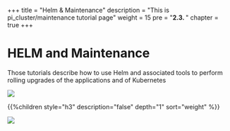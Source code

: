 +++
title = "Helm & Maintenance"
description = "This is pi_cluster/maintenance tutorial page"
weight = 15 
pre = "<b>2.3. </b>"
chapter = true
+++

# HELM and Maintenance

Those tutorials describe how to use Helm and associated tools to perform
rolling upgrades of the applications and of Kubernetes

<!--more-->

![](/images/hack4easy/helm_ls.png)

{{%children style="h3" description="false" depth="1" sort="weight" %}}

![](/images/hack4easy/oss.png)
